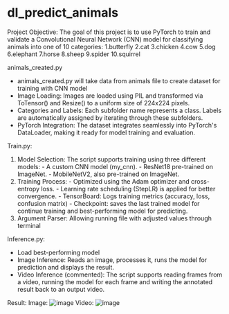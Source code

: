 # dl_predict_animals

Project Objective:
The goal of this project is to use PyTorch to train and validate a Convolutional Neural Network (CNN) model for classifying animals into one of 10 categories: 
 1.butterfly
 2.cat
 3.chicken
 4.cow
 5.dog
 6.elephant
 7.horse
 8.sheep
 9.spider
 10.squirrel

 animals_created.py
  - animals_created.py will take data from animals file to create dataset for training with CNN model
  - Image Loading: Images are loaded using PIL and transformed via ToTensor() and Resize() to a uniform size of 224x224 pixels.
  - Categories and Labels: Each subfolder name represents a class. Labels are automatically assigned by iterating through these subfolders.
  - PyTorch Integration: The dataset integrates seamlessly into PyTorch's DataLoader, making it ready for model training and evaluation.

 Train.py:
  1. Model Selection: The script supports training using three different models:
    - A custom CNN model (my_cnn).
    - ResNet18 pre-trained on ImageNet.
    - MobileNetV2, also pre-trained on ImageNet.
  2. Training Process:
    - Optimized using the Adam optimizer and cross-entropy loss.
    - Learning rate scheduling (StepLR) is applied for better convergence.
    - TensorBoard: Logs training metrics (accuracy, loss, confusion matrix)
    - Checkpoint: saves the last trained model for continue training and best-performing model for predicting.
  4. Argument Parser: Allowing running file with adjusted values through terminal

Inference.py:
  - Load best-performing model
  - Image Inference: Reads an image, processes it, runs the model for prediction and displays the result.
  - Video Inference (commented): The script supports reading frames from a video, running the model for each frame and writing the annotated result back to an output video.

Result:
Image: 
![image](https://github.com/user-attachments/assets/60c727c8-89d3-4674-b7aa-63fcc56bd8ad)
Video:
![image](https://github.com/user-attachments/assets/100ff5d6-998a-4679-a898-4688fa7a0a3e)

